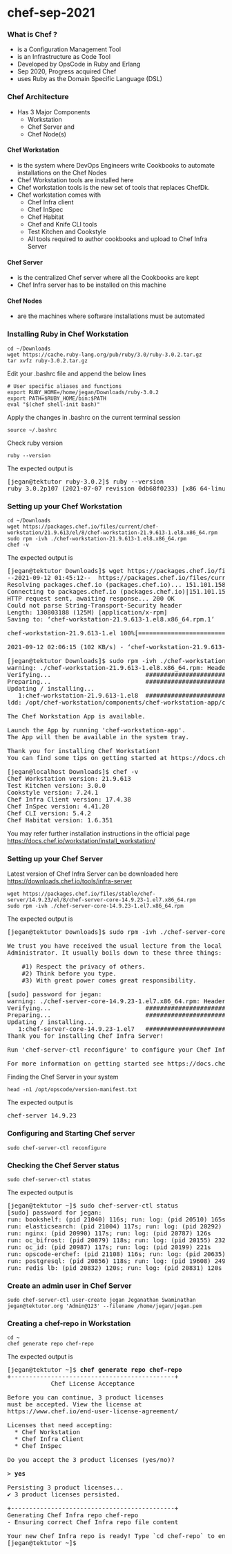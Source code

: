 # chef-sep-2021

### What is Chef ?
- is a Configuration Management Tool
- is an Infrastructure as Code Tool
- Developed by OpsCode in Ruby and Erlang 
- Sep 2020,  Progress acquired Chef
- uses Ruby as the Domain Specific Language (DSL)

### Chef Architecture
- Has 3 Major Components
  - Workstation
  - Chef Server and
  - Chef Node(s)

#### Chef Workstation
- is the system where DevOps Engineers write Cookbooks to automate installations on the Chef Nodes
- Chef Workstation tools are installed here
- Chef workstation tools is the new set of tools that replaces ChefDk.
- Chef workstation comes with
  - Chef Infra client
  - Chef InSpec
  - Chef Habitat
  - Chef and Knife CLI tools
  - Test Kitchen and Cookstyle
  - All tools required to author cookbooks and upload to Chef Infra Server
           
#### Chef Server
- is the centralized Chef server where all the Cookbooks are kept
- Chef Infra server has to be installed on this machine

#### Chef Nodes
- are the machines where software installations must be automated 

### Installing Ruby in Chef Workstation
```
cd ~/Downloads
wget https://cache.ruby-lang.org/pub/ruby/3.0/ruby-3.0.2.tar.gz
tar xvfz ruby-3.0.2.tar.gz
```

Edit your .bashrc file and append the below lines
```
# User specific aliases and functions
export RUBY_HOME=/home/jegan/Downloads/ruby-3.0.2
export PATH=$RUBY_HOME/bin:$PATH
eval "$(chef shell-init bash)"
```

Apply the changes in .bashrc on the current terminal session
```
source ~/.bashrc
```
Check ruby version
```
ruby --version
```
The expected output is
<pre>
[jegan@tektutor ruby-3.0.2]$ ruby --version
ruby 3.0.2p107 (2021-07-07 revision 0db68f0233) [x86_64-linux]
</pre>

### Setting up your Chef Workstation
```
cd ~/Downloads
wget https://packages.chef.io/files/current/chef-workstation/21.9.613/el/8/chef-workstation-21.9.613-1.el8.x86_64.rpm
sudo rpm -ivh ./chef-workstation-21.9.613-1.el8.x86_64.rpm
chef -v
```
The expected output is
<pre>
[jegan@tektutor Downloads]$ wget https://packages.chef.io/files/current/chef-workstation/21.9.613/el/8/chef-workstation-21.9.613-1.el8.x86_64.rpm
--2021-09-12 01:45:12--  https://packages.chef.io/files/current/chef-workstation/21.9.613/el/8/chef-workstation-21.9.613-1.el8.x86_64.rpm
Resolving packages.chef.io (packages.chef.io)... 151.101.158.110
Connecting to packages.chef.io (packages.chef.io)|151.101.158.110|:443... connected.
HTTP request sent, awaiting response... 200 OK
Could not parse String-Transport-Security header
Length: 130803188 (125M) [application/x-rpm]
Saving to: ‘chef-workstation-21.9.613-1.el8.x86_64.rpm.1’

chef-workstation-21.9.613-1.el 100%[=================================================>] 124.74M   191KB/s    in 20m 51s 

2021-09-12 02:06:15 (102 KB/s) - ‘chef-workstation-21.9.613-1.el8.x86_64.rpm.1’ saved [130803188/130803188]

[jegan@tektutor Downloads]$ sudo rpm -ivh ./chef-workstation-21.9.613-1.el8.x86_64.rpm
warning: ./chef-workstation-21.9.613-1.el8.x86_64.rpm: Header V4 DSA/SHA1 Signature, key ID 83ef826a: NOKEY
Verifying...                          ################################# [100%]
Preparing...                          ################################# [100%]
Updating / installing...
   1:chef-workstation-21.9.613-1.el8  ################################# [100%]
ldd: /opt/chef-workstation/components/chef-workstation-app/chef-workstation-app: No such file or directory

The Chef Workstation App is available.

Launch the App by running 'chef-workstation-app'.
The App will then be available in the system tray.

Thank you for installing Chef Workstation!
You can find some tips on getting started at https://docs.chef.io/workstation/getting_started/

[jegan@localhost Downloads]$ chef -v
Chef Workstation version: 21.9.613
Test Kitchen version: 3.0.0
Cookstyle version: 7.24.1
Chef Infra Client version: 17.4.38
Chef InSpec version: 4.41.20
Chef CLI version: 5.4.2
Chef Habitat version: 1.6.351
</pre>

You may refer further installation instructions in the official page https://docs.chef.io/workstation/install_workstation/

### Setting up your Chef Server
Latest version of Chef Infra Server can be downloaded here https://downloads.chef.io/tools/infra-server
```
wget https://packages.chef.io/files/stable/chef-server/14.9.23/el/8/chef-server-core-14.9.23-1.el7.x86_64.rpm
sudo rpm -ivh ./chef-server-core-14.9.23-1.el7.x86_64.rpm
```
The expected output is
<pre>
[jegan@tektutor Downloads]$ sudo rpm -ivh ./chef-server-core-14.9.23-1.el7.x86_64.rpm 

We trust you have received the usual lecture from the local System
Administrator. It usually boils down to these three things:

    #1) Respect the privacy of others.
    #2) Think before you type.
    #3) With great power comes great responsibility.

[sudo] password for jegan: 
warning: ./chef-server-core-14.9.23-1.el7.x86_64.rpm: Header V4 DSA/SHA1 Signature, key ID 83ef826a: NOKEY
Verifying...                          ################################# [100%]
Preparing...                          ################################# [100%]
Updating / installing...
   1:chef-server-core-14.9.23-1.el7   ################################# [100%]
Thank you for installing Chef Infra Server!

Run 'chef-server-ctl reconfigure' to configure your Chef Infra Server

For more information on getting started see https://docs.chef.io/server/
</pre>

Finding the Chef Server in your system
```
head -n1 /opt/opscode/version-manifest.txt
```
The expected output is
<pre>
chef-server 14.9.23
</pre>

### Configuring and Starting Chef server
```
sudo chef-server-ctl reconfigure
```

### Checking the Chef Server status
```
sudo chef-server-ctl status
```
The expected output is
<pre>
[jegan@tektutor ~]$ sudo chef-server-ctl status
[sudo] password for jegan: 
run: bookshelf: (pid 21040) 116s; run: log: (pid 20510) 165s
run: elasticsearch: (pid 21004) 117s; run: log: (pid 20292) 215s
run: nginx: (pid 20990) 117s; run: log: (pid 20787) 126s
run: oc_bifrost: (pid 20879) 118s; run: log: (pid 20155) 232s
run: oc_id: (pid 20987) 117s; run: log: (pid 20199) 221s
run: opscode-erchef: (pid 21108) 116s; run: log: (pid 20635) 158s
run: postgresql: (pid 20856) 118s; run: log: (pid 19608) 249s
run: redis_lb: (pid 20832) 120s; run: log: (pid 20831) 120s
</pre>

### Create an admin user in Chef Server
```
sudo chef-server-ctl user-create jegan Jeganathan Swaminathan jegan@tektutor.org 'Admin@123' --filename /home/jegan/jegan.pem
```

### Creating a chef-repo in Workstation
```
cd ~
chef generate repo chef-repo
```
The expected output is

<pre>
[jegan@tektutor ~]$ <b>chef generate repo chef-repo</b>
+---------------------------------------------+
            Chef License Acceptance

Before you can continue, 3 product licenses
must be accepted. View the license at
https://www.chef.io/end-user-license-agreement/

Licenses that need accepting:
  * Chef Workstation
  * Chef Infra Client
  * Chef InSpec

Do you accept the 3 product licenses (yes/no)?

> <b>yes</b>

Persisting 3 product licenses...
✔ 3 product licenses persisted.

+---------------------------------------------+
Generating Chef Infra repo chef-repo
- Ensuring correct Chef Infra repo file content

Your new Chef Infra repo is ready! Type `cd chef-repo` to enter it.
[jegan@tektutor ~]$ 
</pre>
